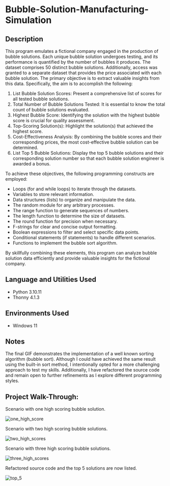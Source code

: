 # Bubble-Solution-Manufacturing-Simulation

## Description

This program emulates a fictional company engaged in the production of bubble solutions. Each unique bubble solution undergoes testing, and its performance is quantified by the number of bubbles it produces. The dataset comprises 50 distinct bubble solutions. Additionally, access was granted to a separate dataset that provides the price associated with each bubble solution. The primary objective is to extract valuable insights from this data. Specifically, the aim is to accomplish the following:
1.	List Bubble Solution Scores: Present a comprehensive list of scores for all tested bubble solutions.
2.	Total Number of Bubble Solutions Tested: It is essential to know the total count of bubble solutions evaluated.
3.	Highest Bubble Score: Identifying the solution with the highest bubble score is crucial for quality assessment.
4.	Top-Scoring Solution(s): Highlight the solution(s) that achieved the highest score.
5.	Cost-Effectiveness Analysis: By combining the bubble scores and their corresponding prices, the most cost-effective bubble solution can be determined.
6.	List Top 5 Bubble Solutions: Display the top 5 bubble solutions and their corresponding solution number so that each bubble solution engineer is awarded a bonus. 

To achieve these objectives, the following programming constructs are employed:
*	Loops (for and while loops) to iterate through the datasets.
*	Variables to store relevant information.
*	Data structures (lists) to organize and manipulate the data.
*	The random module for any arbitrary processes.
*	The range function to generate sequences of numbers.
*	The length function to determine the size of datasets.
*	The round function for precision when necessary.
*	F-strings for clear and concise output formatting.
*	Boolean expressions to filter and select specific data points.
*	Conditional statements (if statements) to handle different scenarios.
*	Functions to implement the bubble sort algorithm. 

By skillfully combining these elements, this program can analyze bubble solution data efficiently and provide valuable insights for the fictional company.

## Language and Utilities Used

- Python 3.10.11
- Thonny 4.1.3

## Environments Used 

- Windows 11

## Notes

The final GIF demonstrates the implementation of a well known sorting algorithm (bubble sort). Although I could have achieved the same result using the built-in sort method, I intentionally opted for a more challenging approach to test my skills. Additionally, I have refactored the source code and remain open to further refinements as I explore different programming styles.

## Project Walk-Through:

Scenario with one high scoring bubble solution.

![one_high_score](https://github.com/CyberDefender369/Bubble-Solution-Manufacturing-Simulation/assets/96165986/0727969d-1cbf-40d8-9468-ccbec3fea6e4)


Scenario with two high scoring bubble solutions. 

![two_high_scores](https://github.com/CyberDefender369/Bubble-Solution-Manufacturing-Simulation/assets/96165986/55206364-8f2d-4b73-a040-239916dfe990)


Scenario with three high scoring bubble solutions. 

![three_high_scores](https://github.com/CyberDefender369/Bubble-Solution-Manufacturing-Simulation/assets/96165986/1af4e081-78f5-44da-980a-ae3a0215de88)

Refactored source code and the top 5 solutions are now listed. 

![top_5](https://github.com/CyberDefender369/Bubble-Solution-Manufacturing-Simulation/assets/96165986/a67c1c43-6d6e-4885-b061-3dc683602e01)
